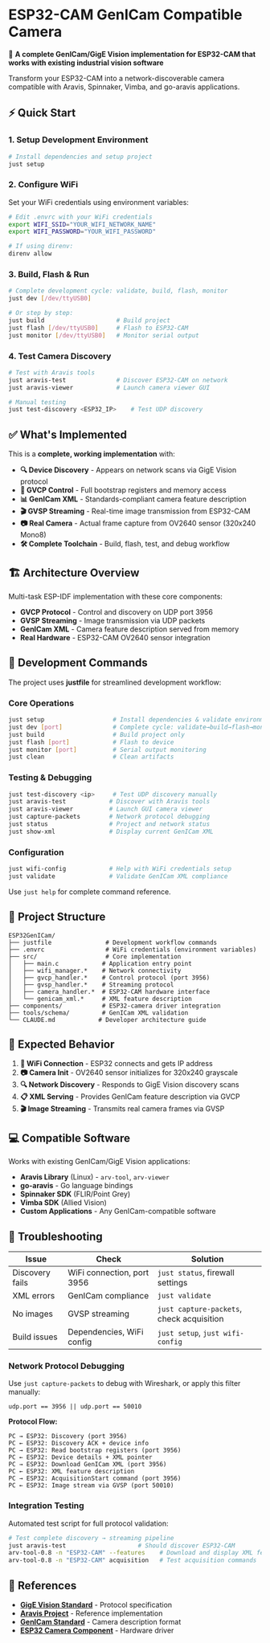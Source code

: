 # ESP32-CAM GenICam Compatible Camera

🎥 **A complete GenICam/GigE Vision implementation for ESP32-CAM that works with existing industrial vision software**

Transform your ESP32-CAM into a network-discoverable camera compatible with Aravis, Spinnaker, Vimba, and go-aravis applications.

## ⚡ Quick Start

### 1. Setup Development Environment
```bash
# Install dependencies and setup project
just setup
```

### 2. Configure WiFi
Set your WiFi credentials using environment variables:
```bash
# Edit .envrc with your WiFi credentials
export WIFI_SSID="YOUR_WIFI_NETWORK_NAME"  
export WIFI_PASSWORD="YOUR_WIFI_PASSWORD"

# If using direnv:
direnv allow
```

### 3. Build, Flash & Run
```bash
# Complete development cycle: validate, build, flash, monitor
just dev [/dev/ttyUSB0]

# Or step by step:
just build                    # Build project
just flash [/dev/ttyUSB0]     # Flash to ESP32-CAM  
just monitor [/dev/ttyUSB0]   # Monitor serial output
```

### 4. Test Camera Discovery
```bash
# Test with Aravis tools
just aravis-test              # Discover ESP32-CAM on network
just aravis-viewer            # Launch camera viewer GUI

# Manual testing
just test-discovery <ESP32_IP>    # Test UDP discovery
```

## ✅ What's Implemented

This is a **complete, working implementation** with:

- **🔍 Device Discovery** - Appears on network scans via GigE Vision protocol
- **📡 GVCP Control** - Full bootstrap registers and memory access  
- **📊 GenICam XML** - Standards-compliant camera feature description
- **🎬 GVSP Streaming** - Real-time image transmission from ESP32-CAM
- **📷 Real Camera** - Actual frame capture from OV2640 sensor (320x240 Mono8)
- **🛠️ Complete Toolchain** - Build, flash, test, and debug workflow

## 🏗️ Architecture Overview

Multi-task ESP-IDF implementation with these core components:

- **GVCP Protocol** - Control and discovery on UDP port 3956
- **GVSP Streaming** - Image transmission via UDP packets  
- **GenICam XML** - Camera feature description served from memory
- **Real Hardware** - ESP32-CAM OV2640 sensor integration

## 🔧 Development Commands

The project uses **justfile** for streamlined development workflow:

### Core Operations
```bash
just setup                   # Install dependencies & validate environment
just dev [port]              # Complete cycle: validate→build→flash→monitor
just build                   # Build project only
just flash [port]            # Flash to device  
just monitor [port]          # Serial output monitoring
just clean                   # Clean artifacts
```

### Testing & Debugging  
```bash
just test-discovery <ip>     # Test UDP discovery manually
just aravis-test            # Discover with Aravis tools
just aravis-viewer          # Launch GUI camera viewer
just capture-packets        # Network protocol debugging
just status                 # Project and network status
just show-xml               # Display current GenICam XML
```

### Configuration
```bash
just wifi-config            # Help with WiFi credentials setup
just validate               # Validate GenICam XML compliance
```

Use `just help` for complete command reference.

## 📁 Project Structure

```
ESP32GenICam/
├── justfile               # Development workflow commands
├── .envrc                 # WiFi credentials (environment variables)
├── src/                   # Core implementation
│   ├── main.c            # Application entry point
│   ├── wifi_manager.*    # Network connectivity  
│   ├── gvcp_handler.*    # Control protocol (port 3956)
│   ├── gvsp_handler.*    # Streaming protocol
│   ├── camera_handler.*  # ESP32-CAM hardware interface
│   └── genicam_xml.*     # XML feature description
├── components/           # ESP32-camera driver integration
├── tools/schema/         # GenICam XML validation
└── CLAUDE.md            # Developer architecture guide
```

## 🎯 Expected Behavior

1. **📶 WiFi Connection** - ESP32 connects and gets IP address
2. **📷 Camera Init** - OV2640 sensor initializes for 320x240 grayscale
3. **🔍 Network Discovery** - Responds to GigE Vision discovery scans
4. **📋 XML Serving** - Provides GenICam feature description via GVCP
5. **🎬 Image Streaming** - Transmits real camera frames via GVSP

## 💻 Compatible Software

Works with existing GenICam/GigE Vision applications:

- **Aravis Library** (Linux) - `arv-tool`, `arv-viewer`
- **go-aravis** - Go language bindings  
- **Spinnaker SDK** (FLIR/Point Grey)
- **Vimba SDK** (Allied Vision)
- **Custom Applications** - Any GenICam-compatible software

## 🚨 Troubleshooting

| Issue | Check | Solution |
|-------|-------|----------|
| Discovery fails | WiFi connection, port 3956 | `just status`, firewall settings |
| XML errors | GenICam compliance | `just validate` |
| No images | GVSP streaming | `just capture-packets`, check acquisition |
| Build issues | Dependencies, WiFi config | `just setup`, `just wifi-config` |

### Network Protocol Debugging

Use `just capture-packets` to debug with Wireshark, or apply this filter manually:
```
udp.port == 3956 || udp.port == 50010
```

**Protocol Flow:**
```
PC → ESP32: Discovery (port 3956)
PC ← ESP32: Discovery ACK + device info
PC → ESP32: Read bootstrap registers (port 3956)  
PC ← ESP32: Device details + XML pointer
PC → ESP32: Download GenICam XML (port 3956)
PC ← ESP32: XML feature description
PC → ESP32: AcquisitionStart command (port 3956)
PC ← ESP32: Image stream via GVSP (port 50010)
```

### Integration Testing

Automated test script for full protocol validation:
```bash
# Test complete discovery → streaming pipeline
just aravis-test                    # Should discover ESP32-CAM
arv-tool-0.8 -n "ESP32-CAM" --features    # Download and display XML features
arv-tool-0.8 -n "ESP32-CAM" acquisition   # Test acquisition commands
```

## 📖 References

- **[GigE Vision Standard](https://en.wikipedia.org/wiki/GigE_Vision)** - Protocol specification
- **[Aravis Project](https://github.com/AravisProject/aravis)** - Reference implementation  
- **[GenICam Standard](https://www.emva.org/standards-technology/genicam/)** - Camera description format
- **[ESP32 Camera Component](https://github.com/espressif/esp32-camera)** - Hardware driver